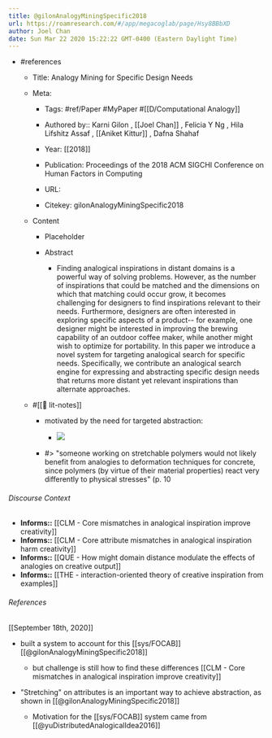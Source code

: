 ```yaml
---
title: @gilonAnalogyMiningSpecific2018
url: https://roamresearch.com/#/app/megacoglab/page/Hsy8BBbXD
author: Joel Chan
date: Sun Mar 22 2020 15:22:22 GMT-0400 (Eastern Daylight Time)
---
```


- #references

    - Title: Analogy Mining for Specific Design Needs

    - Meta:

        - Tags: #ref/Paper #MyPaper #[[D/Computational Analogy]]

        - Authored by::  Karni Gilon ,  [[Joel Chan]] ,  Felicia Y Ng ,  Hila Lifshitz Assaf ,  [[Aniket Kittur]] ,  Dafna Shahaf

        - Year: [[2018]]

        - Publication: Proceedings of the 2018 ACM SIGCHI Conference on Human Factors in Computing

        - URL:

        - Citekey: gilonAnalogyMiningSpecific2018

    - Content

        - Placeholder

        - Abstract

            - Finding analogical inspirations in distant domains is a powerful way of solving problems. However, as the number of inspirations that could be matched and the dimensions on which that matching could occur grow, it becomes challenging for designers to find inspirations relevant to their needs. Furthermore, designers are often interested in exploring specific aspects of a product-- for example, one designer might be interested in improving the brewing capability of an outdoor coffee maker, while another might wish to optimize for portability.  In this paper we introduce a novel system for targeting analogical search for specific needs. Specifically, we contribute an analogical search engine for expressing and abstracting specific design needs that returns more distant yet relevant inspirations than alternate approaches.

    - #[[📝 lit-notes]]

        - motivated by the need for targeted abstraction:

            - ![](https://firebasestorage.googleapis.com/v0/b/firescript-577a2.appspot.com/o/imgs%2Fapp%2Fmegacoglab%2FhWVqdRgOdn.png?alt=media&token=63de9121-746f-4aa7-a8a2-2b19728f81a0)

        - #> "someone working on stretchable polymers would not likely benefit from analogies to deformation techniques for concrete, since polymers (by virtue of their material properties) react very differently to physical stresses" (p. 10

###### Discourse Context

- **Informs::** [[CLM - Core mismatches in analogical inspiration improve creativity]]
- **Informs::** [[CLM - Core attribute mismatches in analogical inspiration harm creativity]]
- **Informs::** [[QUE - How might domain distance modulate the effects of analogies on creative output]]
- **Informs::** [[THE - interaction-oriented theory of creative inspiration from examples]]

###### References

[[September 18th, 2020]]

- built a system to account for this [[sys/FOCAB]][[@gilonAnalogyMiningSpecific2018]]

    - but challenge is still how to find these differences
[[CLM - Core mismatches in analogical inspiration improve creativity]]

- "Stretching" on attributes is an important way to achieve abstraction, as shown in [[@gilonAnalogyMiningSpecific2018]]

    - Motivation for the [[sys/FOCAB]] system came from [[@yuDistributedAnalogicalIdea2016]]
